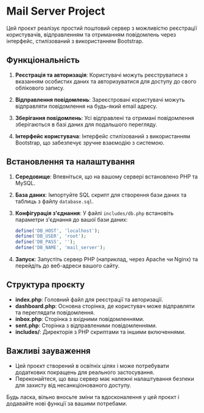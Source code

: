 # Mail Server Project

Цей проєкт реалізує простий поштовий сервер з можливістю реєстрації користувачів, відправленням та отриманням повідомлень через інтерфейс, стилізований з використанням Bootstrap.

## Функціональність

1. **Реєстрація та авторизація**: Користувачі можуть реєструватися з вказанням особистих даних та авторизуватися для доступу до свого облікового запису.

2. **Відправлення повідомлень**: Зареєстровані користувачі можуть відправляти повідомлення на будь-який email адресу.

3. **Зберігання повідомлень**: Усі відправлені та отримані повідомлення зберігаються в базі даних для подальшого перегляду.

4. **Інтерфейс користувача**: Інтерфейс стилізований з використанням Bootstrap, що забезпечує зручне взаємодію з системою.

## Встановлення та налаштування

1. **Середовище**: Впевніться, що на вашому сервері встановлено PHP та MySQL.

2. **База даних**: Імпортуйте SQL скрипт для створення бази даних та таблиць з файлу `database.sql`.

3. **Конфігурація з'єднання**: У файлі `includes/db.php` встановіть параметри з'єднання до вашої бази даних:

    ```php
    define('DB_HOST', 'localhost');
    define('DB_USER', 'root');
    define('DB_PASS', '');
    define('DB_NAME', 'mail_server');
    ```

4. **Запуск**: Запустіть сервер PHP (наприклад, через Apache чи Nginx) та перейдіть до веб-адреси вашого сайту.

## Структура проєкту

- **index.php**: Головний файл для реєстрації та авторизації.
- **dashboard.php**: Основна сторінка, де користувач може відправляти та переглядати повідомлення.
- **inbox.php**: Сторінка з вхідними повідомленнями.
- **sent.php**: Сторінка з відправленими повідомленнями.
- **includes/**: Директорія з PHP скриптами та іншими включеннями.

## Важливі зауваження

- Цей проєкт створений в освітніх цілях і може потребувати додаткових покращень для реального застосування.
- Переконайтеся, що ваш сервер має належні налаштування безпеки для захисту від несанкціонованого доступу.

Будь ласка, вільно вносьте зміни та вдосконалення у цей проєкт і додавайте нові функції за вашими потребами.
